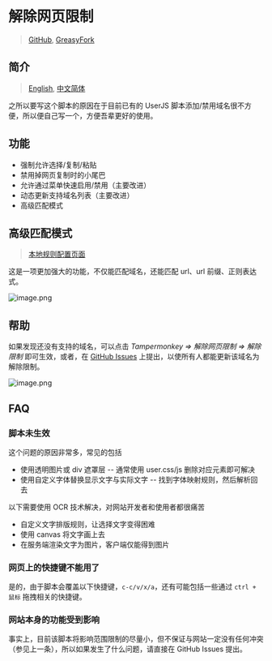 # 解除网页限制

> [GitHub](https://github.com/rxliuli/userjs/blob/master/packages/unblock-web-restrictions/), [GreasyFork](https://greasyfork.org/zh-CN/scripts/391193)

## 简介

> [English](https://github.com/rxliuli/userjs/blob/master/packages/unblock-web-restrictions/README.md), [中文简体](https://github.com/rxliuli/userjs/blob/master/packages/unblock-web-restrictions/README.zhCN.md)

之所以要写这个脚本的原因在于目前已有的 UserJS 脚本添加/禁用域名很不方便，所以便自己写一个，方便吾辈更好的使用。

## 功能

- 强制允许选择/复制/粘贴
- 禁用掉网页复制时的小尾巴
- 允许通过菜单快速启用/禁用（主要改进）
- 动态更新支持域名列表（主要改进）
- 高级匹配模式

## 高级匹配模式

> [本地规则配置页面](https://userjs.rxliuli.com/)

这是一项更加强大的功能，不仅能匹配域名，还能匹配 url、url 前缀、正则表达式。

![image.png](https://i.loli.net/2020/05/17/4Piwq6CbGIfx1HU.png)

## 帮助

如果发现还没有支持的域名，可以点击 _Tampermonkey => 解除网页限制 => 解除限制_ 即可生效，或者，在 [GitHub Issues](https://github.com/rxliuli/userjs/issues) 上提出，以使所有人都能更新该域名为解除限制。

![image.png](https://i.loli.net/2019/10/15/xypJIQnbtN4DuWM.png)

## FAQ

### 脚本未生效

这个问题的原因非常多，常见的包括

- 使用透明图片或 div 遮罩层 -- 通常使用 user.css/js 删除对应元素即可解决
- 使用自定义字体替换显示文字与实际文字 -- 找到字体映射规则，然后解析回去

以下需要使用 OCR 技术解决，对网站开发者和使用者都很痛苦

- 自定义文字排版规则，让选择文字变得困难
- 使用 canvas 将文字画上去
- 在服务端渲染文字为图片，客户端仅能得到图片

### 网页上的快捷键不能用了

是的，由于脚本会覆盖以下快捷键，`c-c/v/x/a`，还有可能包括一些通过 `ctrl + 鼠标` 拖拽相关的快捷键。

### 网站本身的功能受到影响

事实上，目前该脚本将影响范围限制的尽量小，但不保证与网站一定没有任何冲突（参见上一条），所以如果发生了什么问题，请直接在 GitHub Issues 提出。
